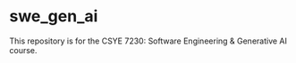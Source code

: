 # swe_gen_ai
This repository is for the CSYE 7230: Software Engineering &amp; Generative AI course.

